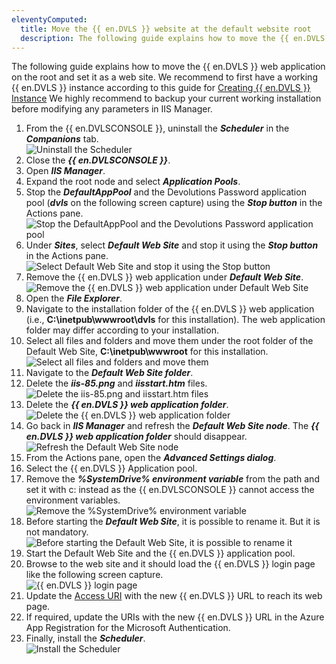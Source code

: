 ```yaml
---
eleventyComputed:
  title: Move the {{ en.DVLS }} website at the default website root
  description: The following guide explains how to move the {{ en.DVLS }} web application on the root and set it as a web site.
---
```

The following guide explains how to move the {{ en.DVLS }} web application on the root and set it as a web site. We recommend to first have a working {{ en.DVLS }} instance according to this guide for [Creating {{ en.DVLS }} Instance](/server/installation/create-server-instance/) We highly recommend to backup your current working installation before modifying any parameters in IIS Manager.

1. From the {{ en.DVLSCONSOLE }}, uninstall the ***Scheduler*** in the ***Companions*** tab.  
![Uninstall the Scheduler](https://cdnweb.devolutions.net/docs/DVLSCONSOLE6000_2024_1.png)  
1. Close the ***{{ en.DVLSCONSOLE }}***.  
1. Open ***IIS Manager***.  
1. Expand the root node and select ***Application Pools***.  
1. Stop the ***DefaultAppPool*** and the Devolutions Password application pool (***dvls*** on the following screen capture) using the ***Stop button*** in the Actions pane.  
![Stop the DefaultAppPool and the Devolutions Password application pool](https://cdnweb.devolutions.net/docs/INTERFACE6000.png)  
1. Under ***Sites***, select ***Default Web Site*** and stop it using the ***Stop button*** in the Actions pane.
![Select Default Web Site and stop it using the Stop button](https://cdnweb.devolutions.net/docs/INTERFACE6002.png)  
1. Remove the {{ en.DVLS }} web application under ***Default Web Site***.  
![Remove the {{ en.DVLS }} web application under Default Web Site](https://cdnweb.devolutions.net/docs/INTERFACE6001.png)  
1. Open the ***File Explorer***.
1. Navigate to the installation folder of the {{ en.DVLS }} web application (i.e., **C:\inetpub\wwwroot\dvls** for this installation). The web application folder may differ according to your installation.
1. Select all files and folders and move them under the root folder of the Default Web Site, **C:\inetpub\wwwroot** for this installation.  
![Select all files and folders and move them ](https://cdnweb.devolutions.net/docs/docs_en_kb_KB4148.png)
1. Navigate to the ***Default Web Site folder***.
1. Delete the ***iis-85.png*** and ***iisstart.htm*** files.
![Delete the iis-85.png and iisstart.htm files](https://cdnweb.devolutions.net/docs/docs_en_kb_KB4149.png)
1. Delete the ***{{ en.DVLS }} web application folder***.
![Delete the {{ en.DVLS }} web application folder](https://cdnweb.devolutions.net/docs/docs_en_kb_KB4150.png)
1. Go back in ***IIS Manager*** and refresh the ***Default Web Site node***. The ***{{ en.DVLS }} web application folder*** should disappear.
![Refresh the Default Web Site node](https://cdnweb.devolutions.net/docs/INTERFACE6003.png)
1. From the Actions pane, open the ***Advanced Settings dialog***.
1. Select the {{ en.DVLS }} Application pool.
1. Remove the ***%SystemDrive% environment variable*** from the path and set it with c: instead as the {{ en.DVLSCONSOLE }} cannot access the environment variables.
![Remove the %SystemDrive% environment variable](https://cdnweb.devolutions.net/docs/docs_en_kb_KB4152.png)
1. Before starting the ***Default Web Site***, it is possible to rename it. But it is not mandatory.  
![Before starting the Default Web Site, it is possible to rename it](https://cdnweb.devolutions.net/docs/INTERFACE6004.png)
1. Start the Default Web Site and the {{ en.DVLS }} application pool.
1. Browse to the web site and it should load the {{ en.DVLS }} login page like the following screen capture.  
![{{ en.DVLS }} login page](https://cdnweb.devolutions.net/docs/CLOUD6000_2024_1.png)  
1. Update the [Access URI](https://docs.devolutions.net/kb/devolutions-server/knowledge-base/access-uri/) with the new {{ en.DVLS }} URL to reach its web page.
1. If required, update the URIs with the new {{ en.DVLS }} URL in the Azure App Registration for the Microsoft Authentication.
1. Finally, install the ***Scheduler***.  
![Install the Scheduler](https://cdnweb.devolutions.net/docs/DVLSCONSOLE6001_2024_1.png)

